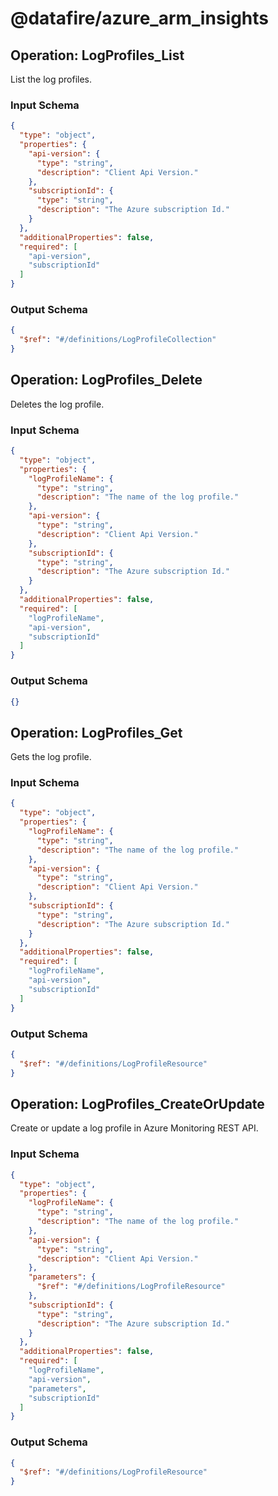 # @datafire/azure_arm_insights


## Operation: LogProfiles_List
List the log profiles.

### Input Schema
```json
{
  "type": "object",
  "properties": {
    "api-version": {
      "type": "string",
      "description": "Client Api Version."
    },
    "subscriptionId": {
      "type": "string",
      "description": "The Azure subscription Id."
    }
  },
  "additionalProperties": false,
  "required": [
    "api-version",
    "subscriptionId"
  ]
}
```
### Output Schema
```json
{
  "$ref": "#/definitions/LogProfileCollection"
}
```
## Operation: LogProfiles_Delete
Deletes the log profile.

### Input Schema
```json
{
  "type": "object",
  "properties": {
    "logProfileName": {
      "type": "string",
      "description": "The name of the log profile."
    },
    "api-version": {
      "type": "string",
      "description": "Client Api Version."
    },
    "subscriptionId": {
      "type": "string",
      "description": "The Azure subscription Id."
    }
  },
  "additionalProperties": false,
  "required": [
    "logProfileName",
    "api-version",
    "subscriptionId"
  ]
}
```
### Output Schema
```json
{}
```
## Operation: LogProfiles_Get
Gets the log profile.

### Input Schema
```json
{
  "type": "object",
  "properties": {
    "logProfileName": {
      "type": "string",
      "description": "The name of the log profile."
    },
    "api-version": {
      "type": "string",
      "description": "Client Api Version."
    },
    "subscriptionId": {
      "type": "string",
      "description": "The Azure subscription Id."
    }
  },
  "additionalProperties": false,
  "required": [
    "logProfileName",
    "api-version",
    "subscriptionId"
  ]
}
```
### Output Schema
```json
{
  "$ref": "#/definitions/LogProfileResource"
}
```
## Operation: LogProfiles_CreateOrUpdate
Create or update a log profile in Azure Monitoring REST API.

### Input Schema
```json
{
  "type": "object",
  "properties": {
    "logProfileName": {
      "type": "string",
      "description": "The name of the log profile."
    },
    "api-version": {
      "type": "string",
      "description": "Client Api Version."
    },
    "parameters": {
      "$ref": "#/definitions/LogProfileResource"
    },
    "subscriptionId": {
      "type": "string",
      "description": "The Azure subscription Id."
    }
  },
  "additionalProperties": false,
  "required": [
    "logProfileName",
    "api-version",
    "parameters",
    "subscriptionId"
  ]
}
```
### Output Schema
```json
{
  "$ref": "#/definitions/LogProfileResource"
}
```

